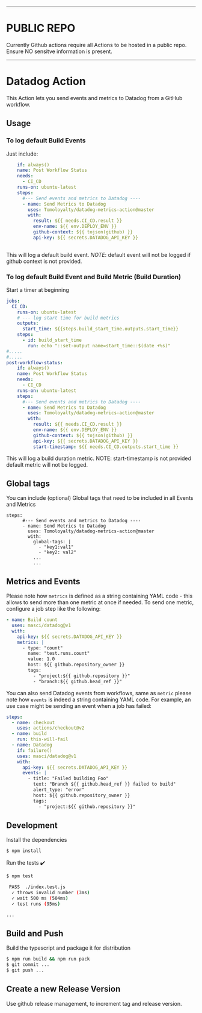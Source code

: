 
***********

# PUBLIC REPO

Currently Github actions require all Actions to be hosted in a public repo. 
Ensure NO sensitve information is present. 

***********


# Datadog Action


This Action lets you send events and metrics to Datadog from a GitHub workflow.

## Usage

### To log default Build Events
Just include:

```yaml
    if: always()
    name: Post Workflow Status
    needs:
      - CI_CD
    runs-on: ubuntu-latest
    steps:
      #--- Send events and metrics to Datadog ----
      - name: Send Metrics to Datadog
        uses: Tomoloyalty/datadog-metrics-action@master
        with:
          result: ${{ needs.CI_CD.result }}
          env-name: ${{ env.DEPLOY_ENV }}
          github-context: ${{ tojson(github) }}
          api-key: ${{ secrets.DATADOG_API_KEY }}
        
```

This will log a default build event. 
*NOTE*: default event will not be logged if github context is not provided. 


### To log default Build Event and Build Metric (Build Duration)



Start a timer at beginning

```yaml
jobs:
  CI_CD:
    runs-on: ubuntu-latest
    # --- log start time for build metrics
    outputs:
      start_time: ${{steps.build_start_time.outputs.start_time}}
    steps:
      - id: build_start_time
        run: echo "::set-output name=start_time::$(date +%s)"
#.....
#.....
post-workflow-status:
    if: always()
    name: Post Workflow Status
    needs:
      - CI_CD
    runs-on: ubuntu-latest
    steps:
      #--- Send events and metrics to Datadog ----
      - name: Send Metrics to Datadog
        uses: Tomoloyalty/datadog-metrics-action@master
        with:
          result: ${{ needs.CI_CD.result }}
          env-name: ${{ env.DEPLOY_ENV }}
          github-context: ${{ tojson(github) }}
          api-key: ${{ secrets.DATADOG_API_KEY }}
          start-timestamp: ${{ needs.CI_CD.outputs.start_time }}
```
This will log a build duration metric. 
NOTE:  start-timestamp is not provided default metric will not be logged.

## Global tags

You can include (optional) Global tags that need to be included in all Events and Metrics

```
steps:
      #--- Send events and metrics to Datadog ----
      - name: Send Metrics to Datadog
        uses: Tomoloyalty/datadog-metrics-action@master
        with:
          global-tags: |
            - "key1:val1" 
            - "key2: val2"
          ...
          ...
```


## Metrics and Events

Please note how `metrics` is defined as a string containing YAML code - this
allows to send more than one metric at once if needed. To send one metric,
configure a job step like the following:

```yaml
- name: Build count
  uses: masci/datadog@v1
  with:
    api-key: ${{ secrets.DATADOG_API_KEY }}
    metrics: |
      - type: "count"
        name: "test.runs.count"
        value: 1.0
        host: ${{ github.repository_owner }}
        tags:
          - "project:${{ github.repository }}"
          - "branch:${{ github.head_ref }}"
```

You can also send Datadog events from workflows, same as `metric` please note
how `events` is indeed a string containing YAML code. For example, an use case
might be sending an event when a job has failed:

```yaml
steps:
  - name: checkout
    uses: actions/checkout@v2
  - name: build
    run: this-will-fail
  - name: Datadog
    if: failure()
    uses: masci/datadog@v1
    with:
      api-key: ${{ secrets.DATADOG_API_KEY }}
      events: |
        - title: "Failed building Foo"
          text: "Branch ${{ github.head_ref }} failed to build"
          alert_type: "error"
          host: ${{ github.repository_owner }}
          tags:
            - "project:${{ github.repository }}"
```

## Development

Install the dependencies
```bash
$ npm install
```


Run the tests :heavy_check_mark:
```bash
$ npm test

 PASS  ./index.test.js
  ✓ throws invalid number (3ms)
  ✓ wait 500 ms (504ms)
  ✓ test runs (95ms)

...
```


## Build and Push 

Build the typescript and package it for distribution
```bash
$ npm run build && npm run pack
$ git commit ...
$ git push ...
```

## Create a new Release Version 

Use github release management, to increment tag and release version. 


